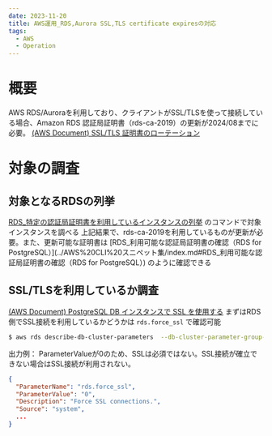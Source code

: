 ```yaml
---
date: 2023-11-20
title: AWS運用_RDS,Aurora SSL,TLS certificate expiresの対応
tags:
  - AWS
  - Operation
---
```

# 概要
AWS RDS/Auroraを利用しており、クライアントがSSL/TLSを使って接続している場合、Amazon RDS 認証局証明書（rds-ca-2019）の更新が2024/08までに必要。
[(AWS Document) SSL/TLS 証明書のローテーション](https://docs.aws.amazon.com/ja_jp/AmazonRDS/latest/UserGuide/UsingWithRDS.SSL-certificate-rotation.html)

# 対象の調査

## 対象となるRDSの列挙
[RDS_特定の認証局証明書を利用しているインスタンスの列挙](../AWS%20CLI%20スニペット集/index.md#RDS_特定の認証局証明書を利用しているインスタンスの列挙) のコマンドで対象インスタンスを調べる
上記結果で、rds-ca-2019を利用しているものが更新が必要。また、更新可能な証明書は [RDS_利用可能な認証局証明書の確認（RDS for PostgreSQL）](../AWS%20CLI%20スニペット集/index.md#RDS_利用可能な認証局証明書の確認（RDS for PostgreSQL）) のように確認できる
## SSL/TLSを利用しているか調査
[(AWS Document) PostgreSQL DB インスタンスで SSL を使用する](https://docs.aws.amazon.com/ja_jp/AmazonRDS/latest/UserGuide/PostgreSQL.Concepts.General.SSL.html)
まずはRDS側でSSL接続を利用しているかどうかは `rds.force_ssl` で確認可能
```bash
$ aws rds describe-db-cluster-parameters  --db-cluster-parameter-group-name default.aurora-postgresql13 | jq '.Parameters[] | select(.ParameterName == "rds.force_ssl")'
```
出力例： ParameterValueが0のため、SSLは必須ではない。SSL接続が確立できない場合はSSL接続が利用されない。
```json
{
  "ParameterName": "rds.force_ssl",
  "ParameterValue": "0",
  "Description": "Force SSL connections.",
  "Source": "system",
  ...
}
```

